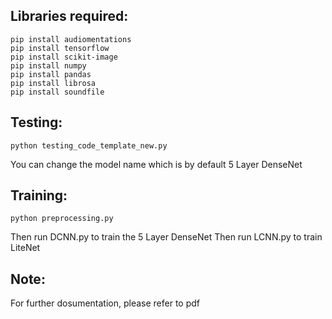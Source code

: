 ## Libraries required:
```
pip install audiomentations
pip install tensorflow
pip install scikit-image
pip install numpy
pip install pandas
pip install librosa
pip install soundfile
```

## Testing:
```
python testing_code_template_new.py
```

You can change the model name which is by default 5 Layer DenseNet

## Training:
```
python preprocessing.py
```
Then run DCNN.py to train the 5 Layer DenseNet
Then run LCNN.py to train LiteNet

## Note:
For further dosumentation, please refer to pdf
